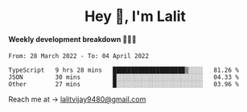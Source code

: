 <h1 align="center">Hey 👋, I'm Lalit</h1>

#### Weekly development breakdown 👨🏻‍💻
<!--START_SECTION:waka-->

```text
From: 28 March 2022 - To: 04 April 2022

TypeScript   9 hrs 28 mins   ████████████████████▒░░░░   81.26 %
JSON         30 mins         █░░░░░░░░░░░░░░░░░░░░░░░░   04.33 %
Other        27 mins         █░░░░░░░░░░░░░░░░░░░░░░░░   03.96 %
```

<!--END_SECTION:waka-->

Reach me at → lalitvijay9480@gmail.com
